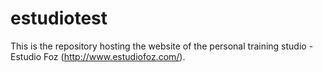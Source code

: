 # estudiotest

This is the repository hosting the website of the personal training studio - Estudio Foz (http://www.estudiofoz.com/).
